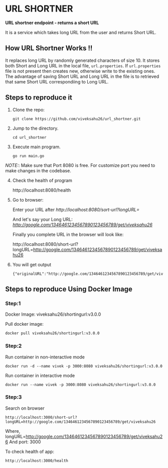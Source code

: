 # URL SHORTNER
**URL shortner endpoint - returns a short URL**

It is a service which takes long URL from the user and returns Short URL. 

## How URL Shortner Works !!
It replaces long URL by randomly generated characters of size 10. 
It stores both Short and Long URL in the local file, `url.properties`.
If `url.properties`  file is not present then creates new, otherwise write to the existing ones.
The advantage of saving Short URL and Long URL in the file is to retrieved that same Short URL correspondiing to Long URL. 


## Steps to reproduce it
1) Clone the repo:
    
    `git clone https://github.com/viveksahu26/url_shortner.git`

2) Jump to the directory.

    `cd url_shortner`

3) Execute main program. 

    `go run main.go`

*NOTE:*: Make sure that Port 8080 is free. For customize port you need to make changes in the codebase.

4) Check the health of program

    http://localhost:8080/health

5)  Go to browser:
    
    Enter your URL after *http://localhost:8080/sort-url?longURL=*

    And let's say your Long URL: *http://google.com/1346461234567890123456789/get/viveksahu26*

    Finally you complete URL in the browser will look like:

    http://localhost:8080/short-url?longURL=http://google.com/1346461234567890123456789/get/viveksahu26

3) You will get output

    ```
    {"originalURL":"http://google.com/1346461234567890123456789/get/viveksahu26","shortURL":"http://localhost:8080/xtNFxaBwCG"}
    ```

## Steps to reproduce Using Docker Image
### Step:1
Docker Image: viveksahu26/shortingurl:v3.0.0

Pull docker image:

    docker pull viveksahu26/shortingurl:v3.0.0

### Step:2
Run container in non-interactive mode

    docker run -d --name vivek -p 3000:8080 viveksahu26/shortingurl:v3.0.0

Run container in interactive mode

    docker run --name vivek -p 3000:8080 viveksahu26/shortingurl:v3.0.0

### Step:3 
Search on browser

    http://localhost:3000/short-url?longURL=http://google.com/1346461234567890123456789/get/viveksahu26

Where, longURL=http://google.com/1346461234567890123456789/get/viveksahu26
And port: 3000

To check health of app:

    http://localhost:3000/health

